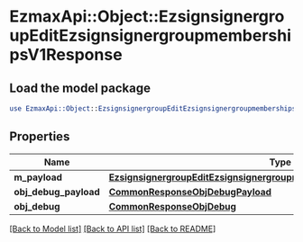 # EzmaxApi::Object::EzsignsignergroupEditEzsignsignergroupmembershipsV1Response

## Load the model package
```perl
use EzmaxApi::Object::EzsignsignergroupEditEzsignsignergroupmembershipsV1Response;
```

## Properties
Name | Type | Description | Notes
------------ | ------------- | ------------- | -------------
**m_payload** | [**EzsignsignergroupEditEzsignsignergroupmembershipsV1ResponseMPayload**](EzsignsignergroupEditEzsignsignergroupmembershipsV1ResponseMPayload.md) |  | 
**obj_debug_payload** | [**CommonResponseObjDebugPayload**](CommonResponseObjDebugPayload.md) |  | [optional] 
**obj_debug** | [**CommonResponseObjDebug**](CommonResponseObjDebug.md) |  | [optional] 

[[Back to Model list]](../README.md#documentation-for-models) [[Back to API list]](../README.md#documentation-for-api-endpoints) [[Back to README]](../README.md)


